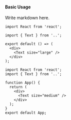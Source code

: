 #### Basic Usage

Write markdown here.

```tsx
import React from 'react';

import { Text } from '..';

export default () => (
  <div>
    <Text size="large" />
  </div>
);
```

```tsx
import React from 'react';
import { Text } from '..';

function App() {
  return (
    <div>
      <Text size="medium" />
    </div>
  );
}
export default App;
```
